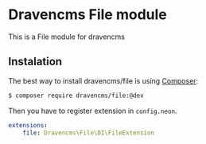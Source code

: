 # Dravencms File module

This is a File module for dravencms

## Instalation

The best way to install dravencms/file is using  [Composer](http://getcomposer.org/):


```sh
$ composer require dravencms/file:@dev
```

Then you have to register extension in `config.neon`.

```yaml
extensions:
	file: Dravencms\File\DI\FileExtension
```
